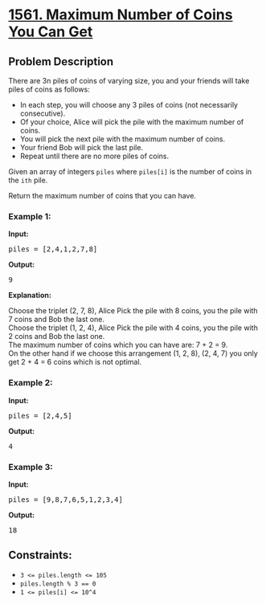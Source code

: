 <!-- 1561. Maximum Number of Coins You Can Get -->

<h1>
  <a href="https://leetcode.com/problems/maximum-number-of-coins-you-can-get/description/?envType=daily-question&envId=2023-11-24">1561. Maximum Number of Coins You Can Get</a>
</h1>

<h2>Problem Description</h2>

<p>
  There are 3n piles of coins of varying size, you and your friends will take piles of coins as follows:
</p>

<ul>
  <li>In each step, you will choose any 3 piles of coins (not necessarily consecutive).</li>
  <li>Of your choice, Alice will pick the pile with the maximum number of coins.</li>
  <li>You will pick the next pile with the maximum number of coins.</li>
  <li>Your friend Bob will pick the last pile.</li>
  <li>Repeat until there are no more piles of coins.</li>
</ul>

<p>
  Given an array of integers <code>piles</code> where <code>piles[i]</code> is the number of coins in the <code>ith</code> pile.
</p>

<p>
  Return the maximum number of coins that you can have.
</p>

<h3>Example 1:</h3>

<p><strong>Input:</strong></p>

<pre>
piles = [2,4,1,2,7,8]
</pre>

<strong>Output:</strong>

<pre>
9
</pre>

<strong>Explanation:</strong>

<p>
  Choose the triplet (2, 7, 8), Alice Pick the pile with 8 coins, you the pile with 7 coins and Bob the last one.<br>
  Choose the triplet (1, 2, 4), Alice Pick the pile with 4 coins, you the pile with 2 coins and Bob the last one.<br>
  The maximum number of coins which you can have are: 7 + 2 = 9.<br>
  On the other hand if we choose this arrangement (1, 2, 8), (2, 4, 7) you only get 2 + 4 = 6 coins which is not optimal.
</p>

<h3>Example 2:</h3>

<p><strong>Input:</strong></p>

<pre>
piles = [2,4,5]
</pre>

<strong>Output:</strong>

<pre>
4
</pre>

<h3>Example 3:</h3>

<p><strong>Input:</strong></p>

<pre>
piles = [9,8,7,6,5,1,2,3,4]
</pre>

<strong>Output:</strong>

<pre>
18
</pre>

<h2>Constraints:</h2>

<ul>
  <li><code>3 <= piles.length <= 105</code></li>
  <li><code>piles.length % 3 == 0</code></li>
  <li><code>1 <= piles[i] <= 10^4</code></li>
</ul>

<!-- End of 1561. Maximum Number of Coins You Can Get -->
